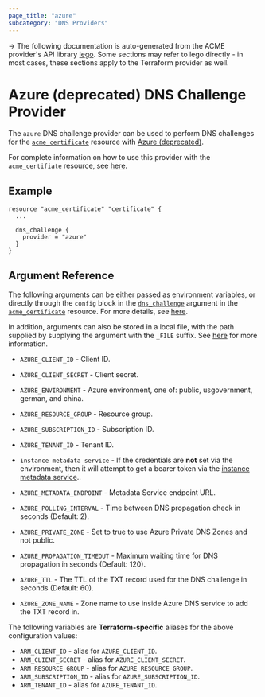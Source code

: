 ```yaml
---
page_title: "azure"
subcategory: "DNS Providers"
---
```


-> The following documentation is auto-generated from the ACME
provider's API library [lego](https://go-acme.github.io/lego/).  Some
sections may refer to lego directly - in most cases, these sections
apply to the Terraform provider as well.

# Azure (deprecated) DNS Challenge Provider

The `azure` DNS challenge provider can be used to perform DNS challenges for
the [`acme_certificate`][resource-acme-certificate] resource with
[Azure (deprecated)](https://azure.microsoft.com/services/dns/).

[resource-acme-certificate]: ../resources/certificate.md

For complete information on how to use this provider with the `acme_certifiate`
resource, see [here][resource-acme-certificate-dns-challenges].

[resource-acme-certificate-dns-challenges]: ../resources/certificate.md#using-dns-challenges

## Example

```hcl
resource "acme_certificate" "certificate" {
  ...

  dns_challenge {
    provider = "azure"
  }
}
```
## Argument Reference

The following arguments can be either passed as environment variables, or
directly through the `config` block in the
[`dns_challenge`][resource-acme-certificate-dns-challenge-arg] argument in the
[`acme_certificate`][resource-acme-certificate] resource. For more details, see
[here][resource-acme-certificate-dns-challenges].

[resource-acme-certificate-dns-challenge-arg]: ../resources/certificate.md#dns_challenge

In addition, arguments can also be stored in a local file, with the path
supplied by supplying the argument with the `_FILE` suffix. See
[here][acme-certificate-file-arg-example] for more information.

[acme-certificate-file-arg-example]: ../resources/certificate.md#using-variable-files-for-provider-arguments

* `AZURE_CLIENT_ID` - Client ID.
* `AZURE_CLIENT_SECRET` - Client secret.
* `AZURE_ENVIRONMENT` - Azure environment, one of: public, usgovernment, german, and china.
* `AZURE_RESOURCE_GROUP` - Resource group.
* `AZURE_SUBSCRIPTION_ID` - Subscription ID.
* `AZURE_TENANT_ID` - Tenant ID.
* `instance metadata service` - If the credentials are **not** set via the environment, then it will attempt to get a bearer token via the [instance metadata service](https://docs.microsoft.com/en-us/azure/virtual-machines/windows/instance-metadata-service)..

* `AZURE_METADATA_ENDPOINT` - Metadata Service endpoint URL.
* `AZURE_POLLING_INTERVAL` - Time between DNS propagation check in seconds (Default: 2).
* `AZURE_PRIVATE_ZONE` - Set to true to use Azure Private DNS Zones and not public.
* `AZURE_PROPAGATION_TIMEOUT` - Maximum waiting time for DNS propagation in seconds (Default: 120).
* `AZURE_TTL` - The TTL of the TXT record used for the DNS challenge in seconds (Default: 60).
* `AZURE_ZONE_NAME` - Zone name to use inside Azure DNS service to add the TXT record in.

The following variables are **Terraform-specific** aliases for the above
configuration values:


* `ARM_CLIENT_ID` - alias for `AZURE_CLIENT_ID`.
* `ARM_CLIENT_SECRET` - alias for `AZURE_CLIENT_SECRET`.
* `ARM_RESOURCE_GROUP` - alias for `AZURE_RESOURCE_GROUP`.
* `ARM_SUBSCRIPTION_ID` - alias for `AZURE_SUBSCRIPTION_ID`.
* `ARM_TENANT_ID` - alias for `AZURE_TENANT_ID`.


